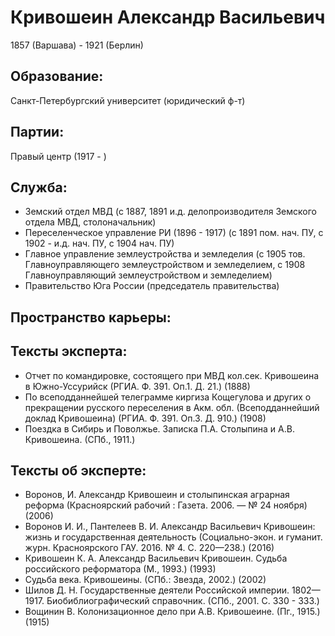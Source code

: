 # Кривошеин Александр Васильевич
1857 (Варшава)  - 1921 (Берлин) 

## Образование:
Санкт-Петербургский университет (юридический ф-т) 
## Партии:
Правый центр (1917 - )
## Служба:
* Земский отдел МВД (с 1887, 1891 и.д. делопроизводителя Земского отдела МВД, столоначальник) 
* Переселенческое управление РИ (1896 - 1917)  (с 1891 пом. нач. ПУ, с 1902 - и.д. нач. ПУ, с 1904 нач. ПУ) 
* Главное управление землеустройства и земледелия (с 1905 тов. Главноуправляющего землеустройством и земледелием, с 1908 Главноуправляющий землеустройством и земледелием) 
* Правительство Юга России (председатель правительства) 
## Пространство карьеры:
## Тексты эксперта:
* Отчет по командировке, состоящего при МВД кол.сек. Кривошеина в Южно-Уссурийск (РГИА. Ф. 391. Оп.1. Д. 21.)  (1888) 
* По всеподданнейшей телеграмме киргиза Кощегулова и других о прекращении русского переселения  в Акм. обл. (Всеподданнейший доклад Кривошеина) (РГИА. Ф. 391. Оп.3. Д. 910.)  (1908) 
* Поездка в Сибирь и Поволжье. Записка П.А. Столыпина и А.В. Кривошеина. (СПб., 1911.) 
## Тексты об эксперте:
* Воронов, И. Александр Кривошеин и столыпинская аграрная реформа (Красноярский рабочий : Газета. 2006. — № 24 ноября)  (2006) 
* Воронов И. И., Пантелеев В. И. Александр Васильевич Кривошеин: жизнь и государственная деятельность (Социально-экон. и гуманит. журн. Красноярского ГАУ. 2016.  № 4. С. 220—238.)  (2016) 
* Кривошеин К. А. Александр Васильевич Кривошеин. Судьба российского реформатора (М., 1993.)  (1993) 
* Судьба века. Кривошеины. (СПб.: Звезда, 2002.)  (2002) 
* Шилов Д. Н. Государственные деятели Российской империи. 1802—1917. Биобиблиографический справочник. (СПб., 2001. С. 330 - 333.) 
* Вощинин В. Колонизационное дело при А.В. Кривошеине. (Пг., 1915.)  (1915) 
